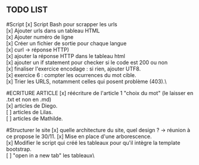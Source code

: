 ## TODO LIST

#Script
[x] Script Bash pour scrapper les urls\
[x] Ajouter urls dans un tableau HTML\
[x] Ajouter numéro de ligne\
[x] Créer un fichier de sortie pour chaque langue\
[x] curl -> réponse HTTP)\
[x] ajouter la réponse HTTP dans le tableau html\
[x] ajouter un if statement pour checker si le code est 200 ou non\
[x] finaliser l'exercice encodage : si rien, ajouter UTF8.\
[x] exercice 6 : compter les ocurrences du mot cible.\
[x] Trier les URLS, notamment celles qui posent problème (403).\

#ECRITURE ARTICLE
[x] réécriture de l'article 1 "choix du mot" (le laisser en .txt et non en .md)\
[x] articles de Diego.\
[ ] articles de Lilas.\
[ ] articles de Mathilde.

#Structurer le site
[x] quelle architecture du site, quel design ? -> réunion à ce propose le 30/11.
[x] Mise en place d'une arborescence.\
[x] Modifier le script qui créé les tableaux pour qu'il intègre la template bootstrap.\
[ ] "open in a new tab" les tableaux\
